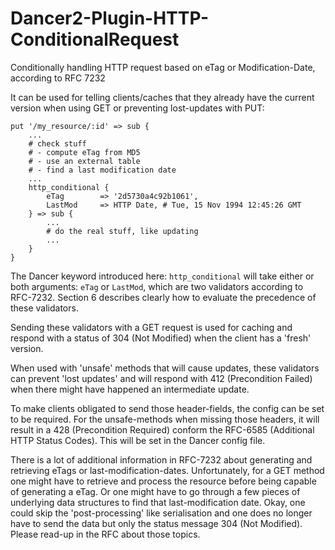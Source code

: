 # Dancer2-Plugin-HTTP-ConditionalRequest
Conditionally handling HTTP request based on eTag or Modification-Date,
according to RFC 7232

It can be used for telling clients/caches that they already have the current
version when using GET or preventing lost-updates with PUT:

    put '/my_resource/:id' => sub {
        ...
        # check stuff
        # - compute eTag from MD5
        # - use an external table
        # - find a last modification date
        ...
        http_conditional {
            eTag        => '2d5730a4c92b1061',
            LastMod     => HTTP Date, # Tue, 15 Nov 1994 12:45:26 GMT
        } => sub {
            ...
            # do the real stuff, like updating
            ...
        }
    }
    
The Dancer keyword introduced here: `http_conditional` will take either or both
arguments: `eTag` or `LastMod`, which are two validators according to RFC-7232.
Section 6 describes clearly how to evaluate the precedence of these validators.

Sending these validators with a GET request is used for caching and respond with
a status of 304 (Not Modified) when the client has a 'fresh' version.

When used with 'unsafe' methods that will cause updates, these validators can
prevent 'lost updates' and will respond with 412 (Precondition Failed) when
there might have happened an intermediate update.

To make clients obligated to send those header-fields, the config can be set to
be required. For the unsafe-methods when missing those headers, it will result
in a 428 (Precondition Required) conform the RFC-6585 (Additional HTTP Status
Codes). This will be set in the Dancer config file.

There is a lot of additional information in RFC-7232 about generating and
retrieving eTags or last-modification-dates. Unfortunately, for a GET method one
might have to retrieve and process the resource before being capable of
generating a eTag. Or one might have to go through a few pieces of underlying
data structures to find that last-modification date. Okay, one could skip the
'post-processing' like serialisation and one does no longer have to send the
data but only the status message 304 (Not Modified). Please read-up in the RFC
about those topics.
